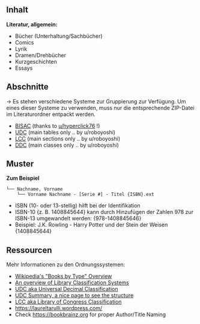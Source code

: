 ## Inhalt

**Literatur, allgemein:**

- Bücher (Unterhaltung/Sachbücher)
- Comics
- Lyrik
- Dramen/Drehbücher
- Kurzgeschichten
- Essays

## Abschnitte

→ Es stehen verschiedene Systeme zur Gruppierung zur Verfügung. Um eines dieser Systeme zu verwenden, muss nur die entsprechende ZIP-Datei im Literaturordner entpackt werden.

* [BISAC](https://bisg.org/page/bisacedition) (thanks to [u/hyperclick76](https://www.reddit.com/user/hyperclick76) !)
* [UDC](https://en.wikipedia.org/wiki/Universal_Decimal_Classification#Main_tables) (main tables only .. by u/roboyoshi)
* [LCC](https://en.wikipedia.org/wiki/Library_of_Congress_Classification#Classification) (main sections only .. by u/roboyoshi)
* [DDC](https://en.wikipedia.org/wiki/Dewey_Decimal_Classification#Classes) (main classes only .. by u/roboyoshi)

## Muster

**Zum Beispiel**

	└── Nachname, Vorname
		└── Vorname Nachname - [Serie #] - Titel {ISBN}.ext

* ISBN (10- oder 13-stellig) hilft bei der Identifikation
* ISBN-10 {z. B. 1408845644} kann durch Hinzufügen der Zahlen 978 zur ISBN-13 umgewandelt werden: {978-1408845646}
* Beispiel: J.K. Rowling - Harry Potter und der Stein der Weisen {1408845644}


## Ressourcen

Mehr Informationen zu den Ordnungssystemen:
* [Wikipedia's "Books by Type" Overview](https://en.wikipedia.org/wiki/Category:Books_by_type)
* [An overview of Library Classification Systems](https://en.wikipedia.org/wiki/Library_classification#Methods_or_systems)
* [UDC aka Universal Decimal Classification](https://en.wikipedia.org/wiki/Universal_Decimal_Classification)
* [UDC Summary, a nice page to see the structure](http://www.udcsummary.info/php/index.php)
* [LCC aka Library of Congress Classification](https://en.wikipedia.org/wiki/Library_of_Congress_Classification)
* https://laureltarulli.wordpress.com/
* Check https://bookbrainz.org for proper Author/Title Naming
